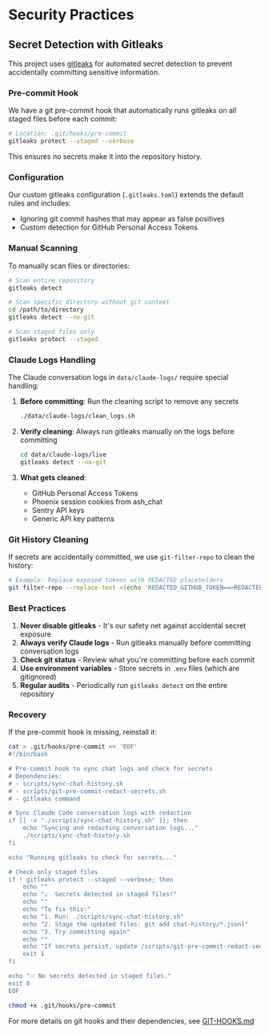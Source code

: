 # Security Practices

## Secret Detection with Gitleaks

This project uses [gitleaks](https://github.com/gitleaks/gitleaks) for automated secret detection to prevent accidentally committing sensitive information.

### Pre-commit Hook

We have a git pre-commit hook that automatically runs gitleaks on all staged files before each commit:

```bash
# Location: .git/hooks/pre-commit
gitleaks protect --staged --verbose
```

This ensures no secrets make it into the repository history.

### Configuration

Our custom gitleaks configuration (`.gitleaks.toml`) extends the default rules and includes:
- Ignoring git commit hashes that may appear as false positives
- Custom detection for GitHub Personal Access Tokens

### Manual Scanning

To manually scan files or directories:

```bash
# Scan entire repository
gitleaks detect

# Scan specific directory without git context
cd /path/to/directory
gitleaks detect --no-git

# Scan staged files only
gitleaks protect --staged
```

### Claude Logs Handling

The Claude conversation logs in `data/claude-logs/` require special handling:

1. **Before committing**: Run the cleaning script to remove any secrets
   ```bash
   ./data/claude-logs/clean_logs.sh
   ```

2. **Verify cleaning**: Always run gitleaks manually on the logs before committing
   ```bash
   cd data/claude-logs/live
   gitleaks detect --no-git
   ```

3. **What gets cleaned**:
   - GitHub Personal Access Tokens
   - Phoenix session cookies from ash_chat
   - Sentry API keys
   - Generic API key patterns

### Git History Cleaning

If secrets are accidentally committed, we use `git-filter-repo` to clean the history:

```bash
# Example: Replace exposed tokens with REDACTED placeholders
git filter-repo --replace-text <(echo 'REDACTED_GITHUB_TOKEN==>REDACTED_GITHUB_TOKEN')
```

### Best Practices

1. **Never disable gitleaks** - It's our safety net against accidental secret exposure
2. **Always verify Claude logs** - Run gitleaks manually before committing conversation logs
3. **Check git status** - Review what you're committing before each commit
4. **Use environment variables** - Store secrets in `.env` files (which are gitignored)
5. **Regular audits** - Periodically run `gitleaks detect` on the entire repository

### Recovery

If the pre-commit hook is missing, reinstall it:

```bash
cat > .git/hooks/pre-commit << 'EOF'
#!/bin/bash

# Pre-commit hook to sync chat logs and check for secrets
# Dependencies:
# - scripts/sync-chat-history.sh
# - scripts/git-pre-commit-redact-secrets.sh
# - gitleaks command

# Sync Claude Code conversation logs with redaction
if [[ -x "./scripts/sync-chat-history.sh" ]]; then
    echo "Syncing and redacting conversation logs..."
    ./scripts/sync-chat-history.sh
fi

echo "Running gitleaks to check for secrets..."

# Check only staged files
if ! gitleaks protect --staged --verbose; then
    echo ""
    echo "⚠️  Secrets detected in staged files!"
    echo ""
    echo "To fix this:"
    echo "1. Run: ./scripts/sync-chat-history.sh"
    echo "2. Stage the updated files: git add chat-history/*.jsonl"
    echo "3. Try committing again"
    echo ""
    echo "If secrets persist, update /scripts/git-pre-commit-redact-secrets.sh with new patterns"
    exit 1
fi

echo "✅ No secrets detected in staged files."
exit 0
EOF

chmod +x .git/hooks/pre-commit
```

For more details on git hooks and their dependencies, see [GIT-HOOKS.md](./GIT-HOOKS.md)
